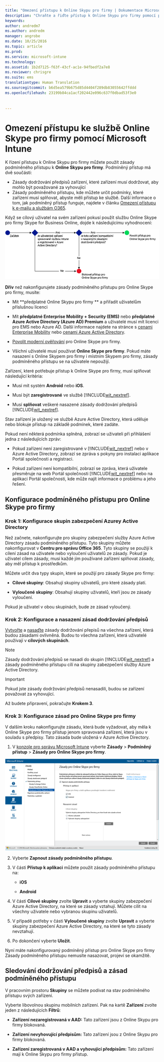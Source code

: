 ```yaml
---
title: "Omezení přístupu k Online Skypu pro firmy | Dokumentace Microsoftu"
description: "Chraňte a řiďte přístup k Online Skypu pro firmy pomocí podmíněného přístupu."
keywords: 
author: andredm7
ms.author: andredm
manager: angrobe
ms.date: 10/25/2016
ms.topic: article
ms.prod: 
ms.service: microsoft-intune
ms.technology: 
ms.assetid: 1b2d7125-f63f-43cf-ac1e-94fbedf2a7e8
ms.reviewer: chrisgre
ms.suite: ems
translationtype: Human Translation
ms.sourcegitcommit: b6d5ea579b675d85d4404f289db83055642ffddd
ms.openlocfilehash: 23199b84ca1acf202442e096c637f0dbad53f3e0


---
```


# <a name="restrict-access-to-skype-for-business-online-with-microsoft-intune"></a>Omezení přístupu ke službě Online Skype pro firmy pomocí Microsoft Intune
K řízení přístupu k Online Skypu pro firmy můžete použít zásady podmíněného přístupu k **Online Skypu pro firmy**.
Podmíněný přístup má dvě součásti:
- Zásady dodržování předpisů zařízení, které zařízení musí dodržovat, aby mohlo být považované za vyhovující
- Zásady podmíněného přístupu, kde můžete určit podmínky, které zařízení musí splňovat, abyste měli přístup ke službě.
Další informace o tom, jak podmíněný přístup funguje, najdete v článku [Omezení přístupu k e-mailu a službám O365](restrict-access-to-email-and-o365-services-with-microsoft-intune.md).

Když se cílový uživatel na svém zařízení pokusí použít službu Online Skype pro firmy Skype for Business Online, dojde k následujícímu vyhodnocení:

![Diagram znázorňující rozhodovací body, které určují, jestli má mít zařízení povolený nebo blokovaný přístup k Online Skypu pro firmy](../media/ConditionalAccess_SkypeforBusiness.png)

**Dřív** než nakonfigurujete zásady podmíněného přístupu pro Online Skype pro firmy, musíte:
- Mít **předplatné Online Skypu pro firmy ** a přiřadit uživatelům příslušnou licenci
- Mít **předplatné Enterprise Mobility + Security (EMS)** nebo **předplatné Azure Active Directory (Azure AD) Premium** a uživatelé musí mít licenci pro EMS nebo Azure AD. Další informace najdete na stránce s [cenami Enterprise Mobility](https://www.microsoft.com/en-us/cloud-platform/enterprise-mobility-pricing) nebo [cenami Azure Active Directory](https://azure.microsoft.com/en-us/pricing/details/active-directory/).

-   [Povolit moderní ověřování](https://docs.microsoft.com/en-us/intune/deploy-use/restrict-access-to-skype-for-business-online-with-microsoft-intune) pro Online Skype pro firmy.
-  Všichni uživatelé musí používat **Online Skype pro firmy**. Pokud máte nasazení s Online Skypem pro firmy i místním Skypem pro firmy, zásady podmíněného přístupu se na uživatele nepoužijí.

Zařízení, které potřebuje přístup k Online Skype pro firmy, musí splňovat následující kritéria:

-   Musí mít systém **Android** nebo **iOS**.

-   Musí být **zaregistrované** ve službě [!INCLUDE[wit_nextref](../includes/wit_nextref_md.md)].

-   Musí **splňovat** veškeré nasazené zásady dodržování předpisů [!INCLUDE[wit_nextref](../includes/wit_nextref_md.md)].


Stav zařízení je uložený ve službě Azure Active Directory, která uděluje nebo blokuje přístup na základě podmínek, které zadáte.

Pokud není některá podmínka splněná, zobrazí se uživateli při přihlášení jedna z následujících zpráv:

-   Pokud zařízení není zaregistrované v [!INCLUDE[wit_nextref](../includes/wit_nextref_md.md)] nebo v Azure Active Directory, zobrazí se zpráva s pokyny pro instalaci aplikace Portál společnosti a registraci.

-   Pokud zařízení není kompatibilní, zobrazí se zpráva, která uživatele přesměruje na web Portál společnosti [!INCLUDE[wit_nextref](../includes/wit_nextref_md.md)] nebo na aplikaci Portál společnosti, kde může najít informace o problému a jeho řešení.

## <a name="configure-conditional-access-for-skype-for-business-online"></a>Konfigurace podmíněného přístupu pro Online Skype pro firmy

### <a name="step-1-configure-azure-active-directory-security-groups"></a>Krok 1: Konfigurace skupin zabezpečení Azurey Active Directory
Než začnete, nakonfigurujte pro skupiny zabezpečení služby Azure Active Directory zásadu podmíněného přístupu. Tyto skupiny můžete nakonfigurovat v **Centru pro správu Office 365**. Tyto skupiny se použijí k cílení zásad na uživatele nebo vyloučení uživatelů ze zásady. Pokud je uživatel cílem zásady, musí každé jím používané zařízení splňovat zásady, aby měl přístup k prostředkům.

Můžete určit dva typy skupin, které se použijí pro zásady Skype pro firmy:

-   **Cílové skupiny**: Obsahují skupiny uživatelů, pro které zásady platí.

-   **Vyloučené skupiny**: Obsahují skupiny uživatelů, kteří jsou ze zásady vyloučení.

Pokud je uživatel v obou skupinách, bude ze zásad vyloučený.

### <a name="step-2-configure-and-deploy-a-compliance-policy"></a>Krok 2: Konfigurace a nasazení zásad dodržování předpisů
[Vytvořte](create-a-device-compliance-policy-in-microsoft-intune.md) a [nasaďte](deploy-and-monitor-a-device-compliance-policy-in-microsoft-intune.md) zásady dodržování přepisů na všechna zařízení, která budou zásadami ovlivněná. Budou to všechna zařízení, která uživatelé používají v **cílových skupinách**.

> [!NOTE]
> Zásady dodržování předpisů se nasadí do skupin [!INCLUDE[wit_nextref](../includes/wit_nextref_md.md)] a zásady podmíněného přístupu cílí na skupiny zabezpečení služby Azure Active Directory.


> [!IMPORTANT]
> Pokud jste zásady dodržování předpisů nenasadili, budou se zařízení považovat za vyhovující.

Až budete připravení, pokračujte **Krokem 3**.

### <a name="step-3-configure-the-skype-for-business-online-policy"></a>Krok 3: Konfigurace zásad pro Online Skype pro firmy
V dalším kroku nakonfigurujte zásadu, která bude vyžadovat, aby měla k Online Skype pro firmy přístup jenom spravovaná zařízení, která jsou v souladu s předpisy. Tato zásada bude uložená v Azure Active Directory.

1.  V [konzole pro správu Microsoft Intune](https://manage.microsoft.com) vyberte **Zásady** > **Podmíněný přístup** > **Zásady pro Online Skype pro firmy**.

  ![Snímek obrazovky stránky zásad podmíněného přístupu Online Skypu pro firmy](./media/conditional_access_SFBPolicy.png)

2.  Vyberte **Zapnout zásady podmíněného přístupu**.

3.  V části **Přístup k aplikaci** můžete použít zásady podmíněného přístupu na:

    -   **iOS**

    -   **Android**

4.  V části **Cílové skupiny** zvolte **Upravit** a vyberte skupiny zabezpečení Azure Active Directory, na které se zásady vztahují. Můžete cílit na všechny uživatele nebo vybranou skupinu uživatelů.

5.  V případě potřeby v části **Vyloučené skupiny** zvolte **Upravit** a vyberte skupiny zabezpečení Azure Active Directory, na které se tyto zásady nevztahují.

6.  Po dokončení vyberte **Uložit**.

Nyní máte nakonfigurovaný podmíněný přístup pro Online Skype pro firmy Zásady podmíněného přístupu nemusíte nasazovat, projeví se okamžitě.


## <a name="monitor-the-compliance-and-conditional-access-policies"></a>Sledování dodržování předpisů a zásad podmíněného přístupu
V pracovním prostoru **Skupiny** se můžete podívat na stav podmíněného přístupu svých zařízení.

Vyberte libovolnou skupinu mobilních zařízení. Pak na kartě **Zařízení** zvolte jeden z následujících **Filtrů**:

* **Zařízení nezaregistrovaná v AAD:** Tato zařízení jsou z Online Skypu pro firmy blokovaná.

* **Zařízení nevyhovující předpisům:** Tato zařízení jsou z Online Skypu pro firmy blokovaná.

* **Zařízení zaregistrovaná v AAD a vyhovující předpisům:** Tato zařízení mají k Online Skypu pro firmy přístup.



<!--HONumber=Dec16_HO2-->


